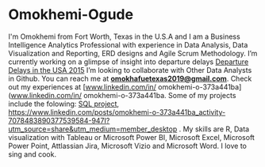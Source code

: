 # Omokhemi-Ogude
I'm Omokhemi from Fort Worth, Texas in the  U.S.A and I am a Business Intelligence Analytics Professional with experience in Data Analysis, Data Visualization and Reporting, ERD designs and Agile Scrum Methodology. I’m currently working on a glimpse of insight into departure delays [Departure Delays in the USA 2015](https://public.tableau.com/views/AglimpseofInsightintoDepartureDelays/Story1?:language=en-US&:display_count=n&:origin=viz_share_link)
I’m looking to collaborate with Other Data Analysts in Github.
You can reach me at **omokhafuetexas2019@gmail.com**.
Check out my experiences at  [www.linkedin.com/in/ omokhemi-o-373a441ba](www.linkedin.com/in/ omokhemi-o-373a441ba.
Some of my projects include the folowing: [SQL project](https://www.linkedin.com/posts/omokhemi-o-373a441ba_activity-7074132558556327936-hsmM?utm_source=share&utm_medium=member_desktop), https://www.linkedin.com/posts/omokhemi-o-373a441ba_activity-7078483890377539584-947I?utm_source=share&utm_medium=member_desktop .
My skills are R, Data visualization with Tableau or Microsoft Power BI, Microsoft Excel, Microsoft Power Point, Attlassian Jira, Microsoft Vizio and Microsoft Word.
I love to sing and cook.
